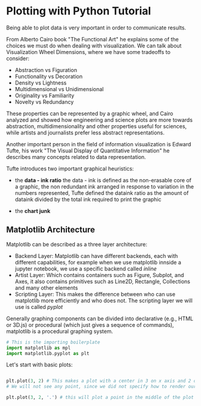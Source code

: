 # Plotting with Python Tutorial

Being able to plot data is very important in order to communicate results.

From Alberto Cairo book "The Functional Art" he explains some of the choices we 
must do when dealing with visualization.
We can talk about Visualization Wheel Dimensions, where we have some tradeoffs to consider:

* Abstraction vs Figuration
* Functionality vs Decoration
* Density vs Lightness
* Multidimensional vs Unidimensional
* Originality vs Familiarity
* Novelty vs Redundancy

These properties can be represented by a graphic wheel, and Cairo analyzed and showed how
engineering and science plots are more towards abstraction, multidimensionality and other 
properties useful for sciences, while artists and journalists prefer less abstract representations.

Another important person in the field of information visualization is Edward Tufte,
his work "The Visual Display of Quantitative Information" he describes many
concepts related to data representation.

Tufte introduces two important graphical heuristics:

*   the **data - ink ratio**
    the data - ink is defined as the non-erasable core of a graphic,
    the non redundant ink arranged in response to variation in the numbers represented,
    Tufte defined the dataink ratio as the amount of dataink divided by the total ink 
    required to print the graphic

*   the **chart junk**








## Matplotlib Architecture
Matplotlib can be described as a three layer architecture:

*   Backend Layer:
    Matplotlib can have different backends, each with different capabilities,
    for example when we use matplotlib innside a jupyter notebook, we use a specific 
    backend called *inline*
*   Artist Layer:
    Which contains containers such as Figure, Subplot, and Axes, it also contains
    primitives such as Line2D, Rectangle, Collections and many other elements
*   Scripting Layer:
    This makes the difference between who can use matplotlib more efficiently and who
    does not. The scripting layer we will use is called *pyplot*

Generally graphing components can be divided into declarative (e.g., HTML or 3D.js) or
procedural (which just gives a sequence of commands), matplotlib is a procedural graphing
system.

```python
# This is the importing boilerplate
import matplotlib as mpl
import matplotlib.pyplot as plt
```

Let's start with basic plots:
```python

plt.plot(3, 2) # This makes a plot with a center in 3 on x axis and 2 on y axis
# We will not see any point, since we did not specify how to render our plot

plt.plot(3, 2, '.') # this will plot a point in the middle of the plot



